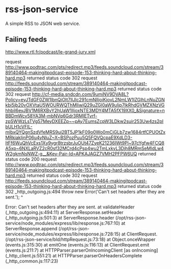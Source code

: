 # rss-json-service
A simple RSS to JSON web service.

## Failing feeds
http://www.rtl.fr/podcast/le-grand-jury.xml

request http://www.podtrac.com/pts/redirect.mp3/feeds.soundcloud.com/stream/389140464-makingitpodcast-episode-153-thinking-hard-about-thinking-hard.mp3 returned status code 302
request http://feeds.soundcloud.com/stream/389140464-makingitpodcast-episode-153-thinking-hard-about-thinking-hard.mp3 returned status code 302
request http://cf-media.sndcdn.com/9umiNV9DVA8L?Policy=eyJTdGF0ZW1lbnQiOlt7IlJlc291cmNlIjoiKjovL2NmLW1lZGlhLnNuZGNkbi5jb20vOXVtaU5WOURWQThMIiwiQ29uZGl0aW9uIjp7IkRhdGVMZXNzVGhhbiI6eyJBV1M6RXBvY2hUaW1lIjoxNTE3MDY4MTA5fX19XX0_&Signature=nBBDmWcv58YA3M-mbNVq6Gdr3RMIETvrf-zpSWWzLsTVg57MeyDXEEZp~~pAy7EumsZcpW3LDkw2suir253Uw4zs2pIbULH1cVFIL-mlbxQYQgnSzdVfeMRS9ui2BT5JP1kF09o0Wo0mCjGLb7zw1684rtfCPUOtZxMRkiakIjnP06u4yNluZ~X~BSPozPuu5Q5FQVQcpaE9XdLD3-ItFf6WuQhVcExs1Xy9ygr8trzsbrJuOUt47ZyeK21236IWt9Pl~97cYgfw4FCQ8A5xp~6NXLaRVZ2cR0sf32MCrd4cPsp4wu2TmLxkvL3Djh8MRmSeMldLw4W2gkmNsNWZ-g__&Key-Pair-Id=APKAJAGZ7VMH2PFPW6UQ returned status code 200
request http://www.podtrac.com/pts/redirect.mp3/feeds.soundcloud.com/stream/389140464-makingitpodcast-episode-153-thinking-hard-about-thinking-hard.mp3 returned status code 302
request http://feeds.soundcloud.com/stream/389140464-makingitpodcast-episode-153-thinking-hard-about-thinking-hard.mp3 returned status code 302
_http_outgoing.js:494
    throw new Error('Can\'t set headers after they are sent.');
    ^

Error: Can't set headers after they are sent.
    at validateHeader (_http_outgoing.js:494:11)
    at ServerResponse.setHeader (_http_outgoing.js:501:3)
    at ServerResponse.header (/opt/rss-json-service/node_modules/express/lib/response.js:767:10)
    at ServerResponse.append (/opt/rss-json-service/node_modules/express/lib/response.js:728:15)
    at ClientRequest.<anonymous> (/opt/rss-json-service/bld/httpRequest.js:73:18)
    at Object.onceWrapper (events.js:315:30)
    at emitOne (events.js:116:13)
    at ClientRequest.emit (events.js:211:7)
    at HTTPParser.parserOnIncomingClient [as onIncoming] (_http_client.js:551:21)
    at HTTPParser.parserOnHeadersComplete (_http_common.js:117:23)
